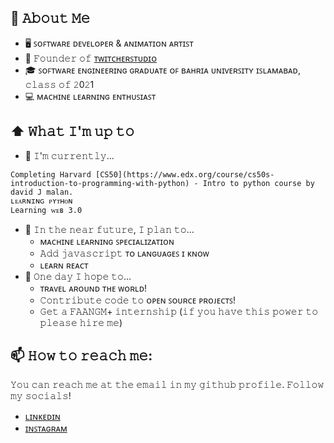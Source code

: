 

## :book: 𝙰𝚋𝚘𝚞𝚝 𝙼𝚎
- 🖥 ꜱᴏꜰᴛᴡᴀʀᴇ ᴅᴇᴠᴇʟᴏᴘᴇʀ & ᴀɴɪᴍᴀᴛɪᴏɴ ᴀʀᴛɪꜱᴛ
- 💼 𝙵𝚘𝚞𝚗𝚍𝚎𝚛 𝚘𝚏 [ᴛᴡɪᴛᴄʜᴇʀꜱᴛᴜᴅɪᴏ](https://www.instagram.com/twitcherstudio/)
- 🎓 ꜱᴏꜰᴛᴡᴀʀᴇ ᴇɴɢɪɴᴇᴇʀɪɴɢ ɢʀᴀᴅᴜᴀᴛᴇ ᴏꜰ ʙᴀʜʀɪᴀ ᴜɴɪᴠᴇʀꜱɪᴛʏ ɪꜱʟᴀᴍᴀʙᴀᴅ, 𝚌𝚕𝚊𝚜𝚜 𝚘𝚏 𝟸0𝟸1
- :computer:  ᴍᴀᴄʜɪɴᴇ ʟᴇᴀʀɴɪɴɢ ᴇɴᴛʜᴜꜱɪᴀꜱᴛ


## ⬆ 𝚆𝚑𝚊𝚝 𝙸'𝚖 𝚞𝚙 𝚝𝚘
- 🔨 𝙸'𝚖 𝚌𝚞𝚛𝚛𝚎𝚗𝚝𝚕𝚢...
```ʏᴀᴍʟ
Completing Harvard [CS50](https://www.edx.org/course/cs50s-introduction-to-programming-with-python) - Intro to python course by david J malan. 
ʟᴇᴀʀɴɪɴɢ ᴘʏᴛʜᴏɴ
Learning ᴡᴇʙ 3.0
```


- 🎯 𝙸𝚗 𝚝𝚑𝚎 𝚗𝚎𝚊𝚛 𝚏𝚞𝚝𝚞𝚛𝚎, 𝙸 𝚙𝚕𝚊𝚗 𝚝𝚘...
  - ᴍᴀᴄʜɪɴᴇ ʟᴇᴀʀɴɪɴɢ ꜱᴘᴇᴄɪᴀʟɪᴢᴀᴛɪᴏɴ
  - 𝙰𝚍𝚍 𝚓𝚊𝚟𝚊𝚜𝚌𝚛𝚒𝚙𝚝 ᴛᴏ ʟᴀɴɢᴜᴀɢᴇꜱ ɪ ᴋɴᴏᴡ
  - ʟᴇᴀʀɴ ʀᴇᴀᴄᴛ
- 🤞 𝙾𝚗𝚎 𝚍𝚊𝚢 𝙸 𝚑𝚘𝚙𝚎 𝚝𝚘...
	- ᴛʀᴀᴠᴇʟ ᴀʀᴏᴜɴᴅ ᴛʜᴇ ᴡᴏʀʟᴅ!
	- 𝙲𝚘𝚗𝚝𝚛𝚒𝚋𝚞𝚝𝚎 𝚌𝚘𝚍𝚎 𝚝𝚘 ᴏᴘᴇɴ ꜱᴏᴜʀᴄᴇ ᴘʀᴏᴊᴇᴄᴛꜱ!
	- 𝙶𝚎𝚝 𝚊 𝙵𝙰𝙰𝙽𝙶𝙼+ 𝚒𝚗𝚝𝚎𝚛𝚗𝚜𝚑𝚒𝚙 (𝚒𝚏 𝚢𝚘𝚞 𝚑𝚊𝚟𝚎 𝚝𝚑𝚒𝚜 𝚙𝚘𝚠𝚎𝚛 𝚝𝚘 𝚙𝚕𝚎𝚊𝚜𝚎 𝚑𝚒𝚛𝚎 𝚖𝚎)


## 📫 𝙷𝚘𝚠 𝚝𝚘 𝚛𝚎𝚊𝚌𝚑 𝚖𝚎:
𝚈𝚘𝚞 𝚌𝚊𝚗 𝚛𝚎𝚊𝚌𝚑 𝚖𝚎 𝚊𝚝 𝚝𝚑𝚎 𝚎𝚖𝚊𝚒𝚕 𝚒𝚗 𝚖𝚢 𝚐𝚒𝚝𝚑𝚞𝚋 𝚙𝚛𝚘𝚏𝚒𝚕𝚎. 𝙵𝚘𝚕𝚕𝚘𝚠 𝚖𝚢 𝚜𝚘𝚌𝚒𝚊𝚕𝚜!

* [ʟɪɴᴋᴇᴅɪɴ](https://www.linkedin.com/in/muhammad-ibrahim-967077155)
* [ɪɴꜱᴛᴀɢʀᴀᴍ](https://instagram.com/ibrahimqureshae)
